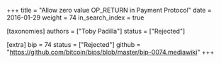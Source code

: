 +++
title = "Allow zero value OP_RETURN in Payment Protocol"
date = 2016-01-29
weight = 74
in_search_index = true

[taxonomies]
authors = ["Toby Padilla"]
status = ["Rejected"]

[extra]
bip = 74
status = ["Rejected"]
github = "https://github.com/bitcoin/bips/blob/master/bip-0074.mediawiki"
+++

